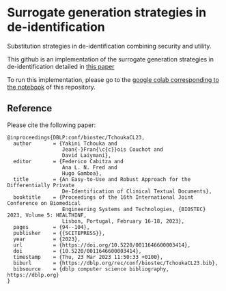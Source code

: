 # Surrogate generation strategies in de-identification
Substitution strategies in de-identification combining security and utility.  

This github is an implementation of the surrogate generation strategies in de-identification detailed in [this paper](https://)

To run this implementation, please go to the [google colab corresponding to the notebook](https://colab.research.google.com/gist/healthinf/9b9b1fe28f8caaac229ae090230204d4/surrogate-generation-strategies.ipynb) of this repository. 

## Reference
Please cite the following paper:
```
@inproceedings{DBLP:conf/biostec/TchoukaCL23,
  author       = {Yakini Tchouka and
                  Jean{-}Fran{\c{c}}ois Couchot and
                  David Laiymani},
  editor       = {Federico Cabitza and
                  Ana L. N. Fred and
                  Hugo Gamboa},
  title        = {An Easy-to-Use and Robust Approach for the Differentially Private
                  De-Identification of Clinical Textual Documents},
  booktitle    = {Proceedings of the 16th International Joint Conference on Biomedical
                  Engineering Systems and Technologies, {BIOSTEC} 2023, Volume 5: HEALTHINF,
                  Lisbon, Portugal, February 16-18, 2023},
  pages        = {94--104},
  publisher    = {{SCITEPRESS}},
  year         = {2023},
  url          = {https://doi.org/10.5220/0011646600003414},
  doi          = {10.5220/0011646600003414},
  timestamp    = {Thu, 23 Mar 2023 11:50:33 +0100},
  biburl       = {https://dblp.org/rec/conf/biostec/TchoukaCL23.bib},
  bibsource    = {dblp computer science bibliography, https://dblp.org}
}
```
